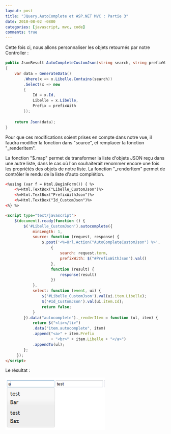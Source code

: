 ```yaml
---
layout: post
title: "JQuery.AutoComplete et ASP.NET MVC : Partie 3"
date: 2010-08-02 -0800
categories: [javascript, mvc, code]
comments: true
---
```


Cette fois ci, nous allons personnaliser les objets retournés par notre Controller :

```` csharp
public JsonResult AutoCompleteCustomJson(string search, string prefixWith)
{
    var data = GenerateData()
        .Where(x => x.Libelle.Contains(search))
        .Select(x => new
        {
            Id = x.Id,
            Libelle = x.Libelle,
            Prefix = prefixWith
        });
 
    return Json(data);
}
````

Pour que ces modifications soient prises en compte dans notre vue, il faudra modifier la fonction dans "source", et remplacer la fonction "_renderItem".

La fonction "$.map" permet de transformer la liste d'objets JSON reçu dans une autre liste, dans le cas où l'on souhaiterait renommer encore une fois les propriétés des objets de notre liste. 
La fonction "_renderItem" permet de contrôler le rendu de la liste d'auto complétion.

```` html
<%using (var f = Html.BeginForm()) { %>
    <%=Html.TextBox("Libelle_CustomJson")%>
    <%=Html.TextBox("PrefixWithJson")%>
    <%=Html.TextBox("Id_CustomJson")%>
<%} %>
````
 
```` html
<script type="text/javascript">
    $(document).ready(function () {
        $('#Libelle_CustomJson').autocomplete({
            minLength: 1,
            source: function (request, response) {
                $.post('<%=Url.Action("AutoCompleteCustomJson") %>',
                    {
                        search: request.term,
                        prefixWith: $("#PrefixWithJson").val()
                    }, 
                    function (result) {
                        response(result)
                    })
            },
            select: function (event, ui) {
                $('#Libelle_CustomJson').val(ui.item.Libelle);
                $('#Id_CustomJson').val(ui.item.Id);
                return false;
            }
        }).data("autocomplete")._renderItem = function (ul, item) {
            return $("<li></li>")
            .data("item.autocomplete", item)
            .append("<a>" + item.Prefix 
                    + "<br>" + item.Libelle + "</a>")
            .appendTo(ul);
        };
     });
</script>
````

Le résultat :

![Autocomplete](/img/2010-08-02-jquery-autocomplete-mvc-3.png)